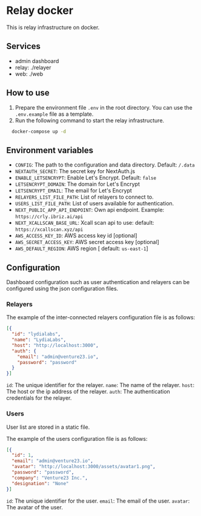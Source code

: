 # Relay docker

This is relay infrastructure on docker.

## Services

- admin dashboard
- relay: ./relayer
- web: ./web

## How to use

  1. Prepare the environment file `.env` in the root directory. You can use the `.env.example` file as a template.
  2. Run the following command to start the relay infrastructure.

  ```bash
    docker-compose up -d
  ```

## Environment variables

- `CONFIG`: The path to the configuration and data directory. Default: `/.data`
- `NEXTAUTH_SECRET`: The secret key for NextAuth.js
- `ENABLE_LETSENCRYPT`: Enable Let's Encrypt. Default: `false`
- `LETSENCRYPT_DOMAIN`: The domain for Let's Encrypt
- `LETSENCRYPT_EMAIL`: The email for Let's Encrypt
- `RELAYERS_LIST_FILE_PATH`: List of relayers to connect to.
- `USERS_LIST_FILE_PATH`: List of users available for authentication.
- `NEXT_PUBLIC_APP_API_ENDPOINT`: Own api endpoint. Example: `https://crly.ibriz.ai/api`
- `NEXT_XCALLSCAN_BASE_URL`: Xcall scan api to use: default: `https://xcallscan.xyz/api`
- `AWS_ACCESS_KEY_ID`: AWS access key id [optional]
- `AWS_SECRET_ACCESS_KEY`: AWS secret access key [optional]
- `AWS_DEFAULT_REGION`: AWS region [ default: `us-east-1`]

## Configuration

Dashboard configuration such as user authentication and relayers can be configured using the json configuration files.

### Relayers

The example of the inter-connected relayers configuration file is as follows:

```json
[{
  "id": "lydialabs",
  "name": "LydiaLabs",
  "host": "http://localhost:3000",
  "auth": {
    "email": "admin@venture23.io",
    "password": "password"
  }
}]
```

`id`: The unique identifier for the relayer.
`name`: The name of the relayer.
`host`: The host or the ip address of the relayer.
`auth`: The authentication credentials for the relayer.

### Users

User list are stored in a static file.

The example of the users configuration file is as follows:

```json
[{
  "id": 1,
  "email": "admin@venture23.io",
  "avatar": "http://localhost:3000/assets/avatar1.png",
  "password": "password",
  "company": "Venture23 Inc.",
  "designation": "None"
}]
```

`id`: The unique identifier for the user.
`email`: The email of the user.
`avatar`: The avatar of the user.
